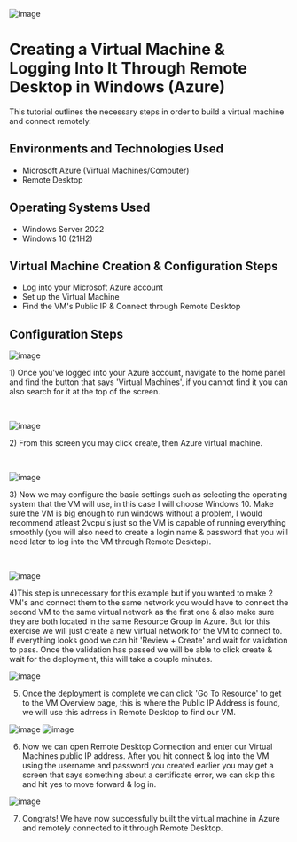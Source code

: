 ![image](https://github.com/Naeshon/creating-vms/assets/153772720/1b8f1446-e597-4acc-8048-da5a125e50f2)






<h1>Creating a Virtual Machine & Logging Into It Through Remote Desktop in Windows (Azure)</h1>
This tutorial outlines the necessary steps in order to build a virtual machine and connect remotely.<br />



<h2>Environments and Technologies Used</h2>

- Microsoft Azure (Virtual Machines/Computer)
- Remote Desktop
  

<h2>Operating Systems Used </h2>

- Windows Server 2022
- Windows 10 (21H2)

<h2>Virtual Machine Creation & Configuration Steps</h2>

- Log into your Microsoft Azure account
- Set up the Virtual Machine
- Find the VM's Public IP & Connect through Remote Desktop
  

<h2>Configuration Steps</h2>

![image](https://github.com/Naeshon/creating-vms/assets/153772720/5604868e-010b-47b1-91a1-d69cc3f7917b)

<p>
1) Once you've logged into your Azure account, navigate to the home panel and find the button that says 'Virtual Machines', if you cannot find it you can also search for it at the top of the screen.
</p>
<br />


![image](https://github.com/Naeshon/creating-vms/assets/153772720/ea7d663a-7cdb-4ab4-a8ed-3760000bbd98)


</p>
<p>
2) From this screen you may click create, then Azure virtual machine.
</p>
<br />

![image](https://github.com/Naeshon/creating-vms/assets/153772720/c47caf5f-3dff-4e14-8ae7-4c98ee2c52b0)

<p>
3) Now we may configure the basic settings such as selecting the operating system that the VM will use, in this case I will choose Windows 10. Make sure the VM is big enough to run windows without a problem, I would recommend atleast 2vcpu's just so the VM is capable of running everything smoothly (you will also need to create a login name & password that you will need later to log into the VM through Remote Desktop).
</p>
<br />


![image](https://github.com/Naeshon/creating-vms/assets/153772720/fd3dcd2d-08eb-48f7-92e0-26073a8a0c02)

4)This step is unnecessary for this example but if you wanted to make 2 VM's and connect them to the same network you would have to connect the second VM to the same virtual network as the first one & also make sure they are both located in the same Resource Group in Azure. But for this exercise we will just create a new virtual network for the VM to connect to. If everything looks good we can hit 'Review + Create' and wait for validation to pass. Once the validation has passed we will be able to click create & wait for the deployment, this will take a couple minutes.

![image](https://github.com/Naeshon/creating-vms/assets/153772720/ac7ca514-a530-4b35-8fca-25bb55415ad9)

5) Once the deployment is complete we can click 'Go To Resource' to get to the VM Overview page, this is where the Public IP Address is found, we will use this adrress in Remote Desktop to find our VM.

![image](https://github.com/Naeshon/creating-vms/assets/153772720/9cc32edd-0049-493b-8a3f-8da593b9f7a5)         ![image](https://github.com/Naeshon/creating-vms/assets/153772720/6bbd6300-b21d-43de-a5de-725ebba829ce)


6) Now we can open Remote Desktop Connection and enter our Virtual Machines public IP address. After you hit connect & log into the VM using the username and password you created earlier you may get a screen that says something about a certificate error, we can skip this and hit yes to move forward & log in.

![image](https://github.com/Naeshon/creating-vms/assets/153772720/bb3431fc-08a1-4fbd-8bde-8a204e42e118)


7) Congrats! We have now successfully built the virtual machine in Azure and remotely connected to it through Remote Desktop.


